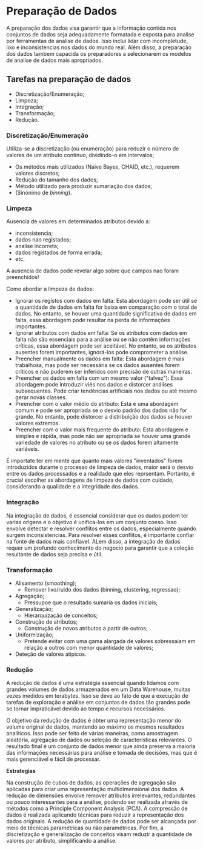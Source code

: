 # Preparação de Dados

A preparação dos dados visa garantir que a informação contida nos conjuntos de dados seja adequadamente formatada e exposta para analise por ferramentas de analise de dados. Isso inclui lidar com incompletude, lixo e inconsistencias nos dados do mundo real. Além disso, a preparação dos dados tambem capacida os preparadores a selecionarem os modelos de analise de dados mais apropriados.

## Tarefas na preparação de dados

 - Discretização/Enumeração;
 - Limpeza;
 - Integração;
 - Transformação;
 - Redução.

### Discretização/Enumeração

Utiliza-se a discretização (ou enumeração) para reduzir o número de valores de um atributo continuo, dividindo-o em intervalos;
 - Os métodos mais utilizados (Naive Bayes, CHAID, etc.), requerem valores discretos;
 - Redução do tamanho dos dados;
 - Método utilizado para produzir sumariação dos dados;
 - (Sinónimo de *binning*).

### Limpeza

Ausencia de valores em determinados atributos devido a:
 - inconsistencia;
 - dados nao registados;
 - analise incorreta;
 - dados registados de forma errada;
 - etc.

A ausencia de dados pode revelar algo sobre que campos nao foram preenchidos!

Como abordar a limpeza de dados:
 * Ignorar os registos com dados em falta: Esta abordagem pode ser útil se a quantidade de dados em falta for baixa em comparação com o total de dados. No entanto, se houver uma quantidade significativa de dados em falta, essa abordagem pode resultar na perda de informações importantes.
 * Ignorar atributos com dados em falta: Se os atributos com dados em falta não são essenciais para a análise ou se não contêm informações críticas, essa abordagem pode ser aceitável. No entanto, se os atributos ausentes forem importantes, ignorá-los pode comprometer a análise.
 * Preencher manualmente os dados em falta: Esta abordagem é mais trabalhosa, mas pode ser necessária se os dados ausentes forem críticos e não puderem ser inferidos com precisão de outras maneiras.
 * Preencher os dados em falta com um mesmo valor ("talvez"): Essa abordagem pode introduzir viés nos dados e distorcer análises subsequentes. Pode criar tendências artificiais nos dados ou até mesmo gerar novas classes.
 * Preencher com o valor médio do atributo: Esta é uma abordagem comum e pode ser apropriada se o desvio padrão dos dados não for grande. No entanto, pode distorcer a distribuição dos dados se houver valores extremos.
 * Preencher com o valor mais frequente do atributo: Esta abordagem é simples e rápida, mas pode não ser apropriada se houver uma grande variedade de valores no atributo ou se os dados forem altamente variáveis.

É importate ter em mente que quanto mais valores "inventados" forem introduzidos durante o processo de limpeza de dados, maior será o desvio entre os dados processados e a realidade que eles reprsentam. Portanto, é crucial escolher as abordagens de limpeza de dados com cuidado, considerando a qualidade e a integridade dos dados.

### Integração

Na integração de dados, é essencial considerar que os dados podem ter varias origens e o objetivo é unifica-los em um conjunto coeso. Isso envolve detectar e resolver conflitos entre os dados, especialmente quando surgem inconsistencias. Para resolver esses conflitos, é importante confiar na fonte de dados mais confiavel. ALem disso, a integração de dados requer um profundo conhecimento do negocio para garantir que a coleção resultante de dados seja precisa e útil.

### Transformação

 - Alisamento (smoothing);
   - Remover lixo/ruido dos dados (binning, clustering, regressao);
 - Agregação;
   - Pressupoe que o resultado sumaria os dados iniciais;
 - Generalização;
   - Hierarquização de conceitos;
 - Construção de atributos;
   - Construção de novos atributos a partir de outros;
 - Uniformização;
   - Pretende evitar com uma gama alargada de valores sobressaiam em relação a outros com menor quantidade de valores;
 - Deteção de valores atipicos. 

### Redução

A redução de dados é uma estratégia essencial quando lidamos com grandes volumes de dados armazenados em um Data Warehouse, muitas vezes medidos em terabytes. Isso se deve ao fato de que a execução de tarefas de exploração e análise em conjuntos de dados tão grandes pode se tornar impraticável devido ao tempo e recursos necessários.

O objetivo da redução de dados é obter uma representação menor do volume original de dados, mantendo ao máximo os mesmos resultados analíticos. Isso pode ser feito de várias maneiras, como amostragem aleatória, agregação de dados ou seleção de características relevantes. O resultado final é um conjunto de dados menor que ainda preserva a maioria das informações necessárias para análise e tomada de decisões, mas que é mais gerenciável e fácil de processar.

**Estrategias**

Na construção de cubos de dados, as operações de agregação são aplicadas para criar uma representação multidimensional dos dados. A redução de dimensões envolve remover atributos irrelevantes, redundantes ou pouco interessantes para a análise, podendo ser realizada através de métodos como a Principle Component Analysis (PCA). A compressão de dados é realizada aplicando técnicas para reduzir a representação dos dados originais. A redução de quantidade de dados pode ser alcançada por meio de técnicas paramétricas ou não paramétricas. Por fim, a discretização e generalização de conceitos visam reduzir a quantidade de valores por atributo, simplificando a análise.